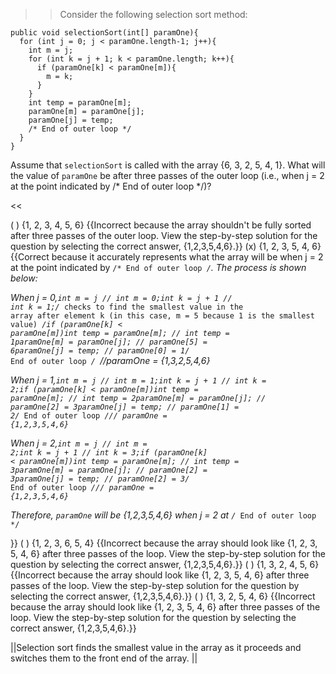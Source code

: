 >>Consider the following selection sort method:
<pre><code class="java language-java">public void selectionSort(int[] paramOne){
  for (int j = 0; j &lt; paramOne.length-1; j++){
    int m = j;
    for (int k = j + 1; k &lt; paramOne.length; k++){
      if (paramOne[k] &lt; paramOne[m]){
        m = k;
      }
    }
    int temp = paramOne[m];  
    paramOne[m] = paramOne[j];
    paramOne[j] = temp;
    /* End of outer loop */
  }
}
</code></pre>
<p>Assume that <code>selectionSort</code> is called with the array {6, 3, 2, 5, 4, 1}. What will the value of <code>paramOne</code> be after three passes of the outer loop (i.e., when j = 2 at the point indicated by /* End of outer loop */)?</p><<

( ) {1, 2, 3, 4, 5, 6} {{Incorrect because the array shouldn't be fully sorted after three passes of the outer loop. View the step-by-step solution for the question by selecting the correct answer, {1,2,3,5,4,6}.}}
(x) {1, 2, 3, 5, 4, 6} {{Correct because it accurately represents what the array will be when j = 2 at the point indicated by <code>/* End of outer loop */</code>. The process is shown below: <p>When j = 0,<code>int m = j // int m = 0;</code><code>int k = j + 1 // int k = 1;</code><code>/* checks to find the smallest value in the array after element k (in this case, m = 5 because 1 is the smallest value) */</code><code>if (paramOne[k] &lt; paramOne[m])</code><code>int temp = paramOne[m]; // int temp = 1</code><code>paramOne[m] = paramOne[j]; // paramOne[5] = 6</code><code>paramOne[j] = temp; // paramOne[0] = 1</code><code>/* End of outer loop */ </code>//paramOne = {1,3,2,5,4,6}</p><p>When j = 1,<code>int m = j // int m = 1;</code><code>int k = j + 1 // int k = 2;</code><code>if (paramOne[k] &lt; paramOne[m])</code><code>int temp = paramOne[m]; // int temp = 2</code><code>paramOne[m] = paramOne[j]; // paramOne[2] = 3</code><code>paramOne[j] = temp; // paramOne[1] = 2</code><code>/* End of outer loop */</code><code>// paramOne = {1,2,3,5,4,6}</code></p><p>When j = 2,<code>int m = j // int m = 2;</code><code>int k = j + 1 // int k = 3;</code><code>if (paramOne[k] &lt; paramOne[m])</code><code>int temp = paramOne[m]; // int temp = 3</code><code>paramOne[m] = paramOne[j]; // paramOne[2] = 3</code><code>paramOne[j] = temp; // paramOne[2] = 3</code><code>/* End of outer loop */</code><code>// paramOne = {1,2,3,5,4,6}</code></p> <p>Therefore, <code>paramOne</code> will be {1,2,3,5,4,6} when j = 2 at <code>/* End of outer loop */</code></p>}}
( ) {1, 2, 3, 6, 5, 4} {{Incorrect because the array should look like {1, 2, 3, 5, 4, 6} after three passes of the loop. View the step-by-step solution for the question by selecting the correct answer, {1,2,3,5,4,6}.}}
( ) {1, 3, 2, 4, 5, 6} {{Incorrect because the array should look like {1, 2, 3, 5, 4, 6} after three passes of the loop. View the step-by-step solution for the question by selecting the correct answer, {1,2,3,5,4,6}.}}
( ) {1, 3, 2, 5, 4, 6} {{Incorrect because the array should look like {1, 2, 3, 5, 4, 6} after three passes of the loop. View the step-by-step solution for the question by selecting the correct answer, {1,2,3,5,4,6}.}}

||Selection sort finds the smallest value in the array as it proceeds and switches them to the front end of the array. ||
